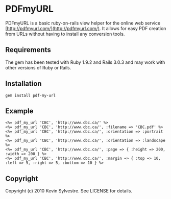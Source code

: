 # PDFmyURL

PDFmyURL is a basic ruby-on-rails view helper for the online web service [http://pdfmyurl.com/](http://pdfmyurl.com/). It allows for easy PDF creation from URLs without having to install any conversion tools.

## Requirements

The gem has been tested with Ruby 1.9.2 and Rails 3.0.3 and may work with other versions of Ruby or Rails.

## Installation

    gem install pdf-my-url

## Example
 
    <%= pdf_my_url 'CBC', 'http://www.cbc.ca/' %>
    <%= pdf_my_url 'CBC', 'http://www.cbc.ca/', :filename => 'CBC.pdf' %>
    <%= pdf_my_url 'CBC', 'http://www.cbc.ca/', :orientation => :portrait %>
    <%= pdf_my_url 'CBC', 'http://www.cbc.ca/', :orientation => :landscape %>
    <%= pdf_my_url 'CBC', 'http://www.cbc.ca/', :page => { :height => 200, :width => 200 } %>
    <%= pdf_my_url 'CBC', 'http://www.cbc.ca/', :margin => { :top => 10, :left => 5, :right => 5, :bottom => 10 } %>
  
## Copyright

Copyright (c) 2010 Kevin Sylvestre. See LICENSE for details.
